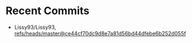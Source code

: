 # Recent Commits

<!-- START gadpp -->
- Lissy93/Lissy93, [refs/heads/master@ce44cf70dc9d8e7a81d56bd44dfebe6b252d055f](https://github.com/Lissy93/Lissy93/commit/ce44cf70dc9d8e7a81d56bd44dfebe6b252d055f)
